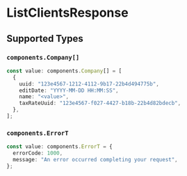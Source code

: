 # ListClientsResponse


## Supported Types

### `components.Company[]`

```typescript
const value: components.Company[] = [
  {
    uuid: "123e4567-1212-4112-9b17-22b4d494775b",
    editDate: "YYYY-MM-DD HH:MM:SS",
    name: "<value>",
    taxRateUuid: "123e4567-f027-4427-b18b-22b4d82bdecb",
  },
];
```

### `components.ErrorT`

```typescript
const value: components.ErrorT = {
  errorCode: 1000,
  message: "An error occurred completing your request",
};
```

